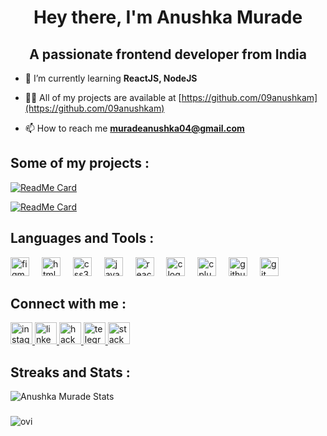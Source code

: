<h1 align="center">Hey there, I'm Anushka Murade  </h1>
<h2 align="center">A passionate frontend developer from India </h2>

- 🌱 I’m currently learning **ReactJS, NodeJS**

- 👨‍💻 All of my projects are available at [https://github.com/09anushkam](https://github.com/09anushkam)

- 📫 How to reach me **<muradeanushka04@gmail.com>**

<!-- projects -->
<h2>Some of my projects : </h2>  

[![ReadMe Card](https://github-readme-stats.vercel.app/api/pin/?username=09anushkam&repo=09anushkam.github.io)](https://github.com/09anushkam/09anushkam.github.io)

[![ReadMe Card](https://github-readme-stats.vercel.app/api/pin/?username=09anushkam&repo=Amazon-Clone)](https://github.com/09anushkam/Amazon-Clone)  
 

<!-- languages -->
<h2 align="left">Languages and Tools :   </h2>
<div align="left">
  <img src="https://cdn.jsdelivr.net/gh/devicons/devicon/icons/figma/figma-original.svg" height="30" alt="figma logo"  />
  <img width="12" />
  <img src="https://cdn.jsdelivr.net/gh/devicons/devicon/icons/html5/html5-original.svg" height="30" alt="html5 logo"  />
  <img width="12" />
  <img src="https://cdn.jsdelivr.net/gh/devicons/devicon/icons/css3/css3-original.svg" height="30" alt="css3 logo"  />
  <img width="12" />
  <img src="https://cdn.jsdelivr.net/gh/devicons/devicon/icons/javascript/javascript-original.svg" height="30" alt="javascript logo"  />
  <img width="12" />
  <img src="https://cdn.jsdelivr.net/gh/devicons/devicon/icons/react/react-original.svg" height="30" alt="react logo"  />
  <img width="12" />
  <img src="https://cdn.jsdelivr.net/gh/devicons/devicon/icons/c/c-original.svg" height="30" alt="c logo"  />
  <img width="12" />
  <img src="https://cdn.jsdelivr.net/gh/devicons/devicon/icons/cplusplus/cplusplus-original.svg" height="30" alt="cplusplus logo"  />
  <img width="12" />
  <img src="https://cdn.jsdelivr.net/gh/devicons/devicon/icons/github/github-original.svg" height="30" alt="github logo"  />
  <img width="12" />
  <img src="https://cdn.jsdelivr.net/gh/devicons/devicon/icons/git/git-original.svg" height="30" alt="git logo"  />
</div>

###
<!-- social media -->
<h2 align="left">Connect with me :   </h2>
<div align="left">
  <a href="https://www.instagram.com/_.anushka_murade._/" target="_blank">
    <img src="https://img.shields.io/static/v1?message=Instagram&logo=instagram&label=&color=E4405F&logoColor=white&labelColor=&style=for-the-badge" height="35" alt="instagram logo"  />
  </a>
  <a href="https://www.linkedin.com/in/anushka-murade/" target="_blank">
    <img src="https://img.shields.io/static/v1?message=LinkedIn&logo=linkedin&label=&color=0077B5&logoColor=white&labelColor=&style=for-the-badge" height="35" alt="linkedin logo"  />
  </a>
  <a href="https://www.hackerrank.com/profile/anushkamurade" target="_blank">
    <img src="https://img.shields.io/static/v1?message=HackerRank&logo=hackerrank&label=&color=2EC866&logoColor=white&labelColor=&style=for-the-badge" height="35" alt="hackerrank logo"  />
  </a>
  <a href="https://web.telegram.org/k/#/passionate_programerr" target="_blank">
    <img src="https://img.shields.io/static/v1?message=Telegram&logo=telegram&label=&color=2CA5E0&logoColor=white&labelColor=&style=for-the-badge" height="35" alt="telegram logo"  />
  </a>
  <a href="https://stackoverflow.com/users/25391592/anushka-murade" target="_blank">
    <img src="https://img.shields.io/static/v1?message=Stackoverflow&logo=stackoverflow&label=&color=FE7A16&logoColor=white&labelColor=&style=for-the-badge" height="35" alt="stackoverflow logo"  />
  </a>
</div>

###
<!-- stats -->
<h2> Streaks and Stats :  </h2> 
<img src="https://github-readme-stats.vercel.app/api?username=09anushkam&theme=merko&show_icons=true" alt="Anushka Murade Stats"> 

###
<!-- lang stats -->
<img src="https://github-readme-stats.vercel.app/api/top-langs?username=09anushkam&show_icons=true&locale=en&layout=compact&theme=chartreuse-dark" alt="ovi" />  

